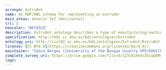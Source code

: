 ```yaml
--- 
acronym: ExtruOnt
name: An RDF/OWL schema for representing an extruder
main_areas: Generic IoT (Horizontal)
trl: 5
hexcolor: "#FCE5CD"
description: ExtruOnt ontology describes a type of manufacturing machine, more precisely, a type that performs an extrusion process (extruder). Although the scope of the ontology is restricted to a concrete domain, it could be used as a model for the development of other ontologies for describing manufacturing machines in Industry 4.0 scenarios.
specification: http://bdi.si.ehu.es/bdi/ontologies/ExtruOnt
ontology_uri: http://siul02.si.ehu.es/bdi/ontologies/ExtruOnt/ExtruOnt.owl
license: [CC-BY4.0](https://creativecommons.org/licenses/by/4.0/)
maintainer: "Idoia Berges ([University of the Basque Country UPV/EHU](https://www.ehu.eus/en/en-home))"
complete_survey_uri: https://drive.google.com/file/d/1Z3rA1kk4cZViqGEMyxD6wKUKKXfuNo42/view
logo: -
--- 
```

